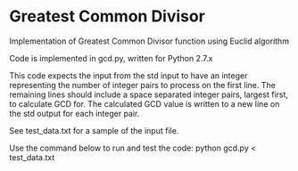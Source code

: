 # Greatest Common Divisor
Implementation of Greatest Common Divisor function using Euclid algorithm

Code is implemented in gcd.py, written for Python 2.7.x

This code expects the input from the std input to have an integer representing the number of integer pairs to 
process on the first line. The remaining lines should include a space separated integer pairs, largest first, to calculate GCD for. The calculated GCD value is written to a new line on the std output for each integer pair.

See test_data.txt for a sample of the input file.

Use the command below to run and test the code:
python gcd.py < test_data.txt
